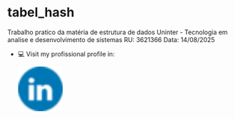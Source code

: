 # tabel_hash
Trabalho pratico da matéria de estrutura de dados Uninter - Tecnologia em analise e desenvolvimento de sistemas
RU: 3621366 Data: 14/08/2025
- 💻 Visit my profissional profile in: <p> </p>
 <a href="https://www.linkedin.com/in/robson-augusto-dos-santos-644094197/"><img src="linkedin_logo_icon_147268 (1).png" width="100"></a>
